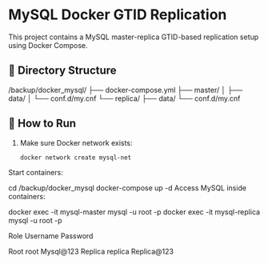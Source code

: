 # MySQL Docker GTID Replication

This project contains a MySQL master-replica GTID-based replication setup using Docker Compose.

## 🧱 Directory Structure

/backup/docker_mysql/
├── docker-compose.yml
├── master/
│ ├── data/
│ └── conf.d/my.cnf
└── replica/
├── data/
└── conf.d/my.cnf

## 🐳 How to Run

1. Make sure Docker network exists:
   ```bash
   docker network create mysql-net
Start containers:

cd /backup/docker_mysql
docker-compose up -d
Access MySQL inside containers:

docker exec -it mysql-master mysql -u root -p
docker exec -it mysql-replica mysql -u root -p

Role	 Username	Password

Root 	 root    	Mysql@123
Replica	 replica  	Replica@123
